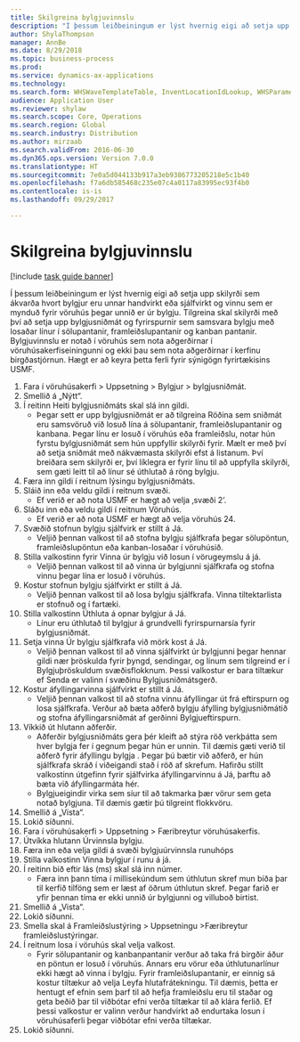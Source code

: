 ```yaml
--- 
title: Skilgreina bylgjuvinnslu
description: "Í þessum leiðbeiningum er lýst hvernig eigi að setja upp skilyrði sem ákvarða hvort bylgjur eru unnar handvirkt eða sjálfvirkt og vinnu sem er mynduð fyrir vöruhús þegar unnið er úr bylgju."
author: ShylaThompson
manager: AnnBe
ms.date: 8/29/2018
ms.topic: business-process
ms.prod: 
ms.service: dynamics-ax-applications
ms.technology: 
ms.search.form: WHSWaveTemplateTable, InventLocationIdLookup, WHSParameters, ProdParameters
audience: Application User
ms.reviewer: shylaw
ms.search.scope: Core, Operations
ms.search.region: Global
ms.search.industry: Distribution
ms.author: mirzaab
ms.search.validFrom: 2016-06-30
ms.dyn365.ops.version: Version 7.0.0
ms.translationtype: HT
ms.sourcegitcommit: 7e0a5d044133b917a3eb9386773205218e5c1b40
ms.openlocfilehash: f7a6db585468c235e07c4a0117a83995ec93f4b0
ms.contentlocale: is-is
ms.lasthandoff: 09/29/2017

---
```

# <a name="configure-wave-processing"></a>Skilgreina bylgjuvinnslu

[!include [task guide banner](../../includes/task-guide-banner.md)]

Í þessum leiðbeiningum er lýst hvernig eigi að setja upp skilyrði sem ákvarða hvort bylgjur eru unnar handvirkt eða sjálfvirkt og vinnu sem er mynduð fyrir vöruhús þegar unnið er úr bylgju. Tilgreina skal skilyrði með því að setja upp bylgjusniðmát og fyrirspurnir sem samsvara bylgju með losaðar línur í sölupantanir, framleiðslupantanir og kanban pantanir. Bylgjuvinnslu er notað í vöruhús sem nota aðgerðirnar í vöruhúsakerfiseiningunni og ekki þau sem nota aðgerðirnar í kerfinu birgðastjórnun. Hægt er að keyra þetta ferli fyrir sýnigögn fyrirtækisins USMF.

1. Fara í vöruhúsakerfi > Uppsetning > Bylgjur > bylgjusniðmát.
2. Smellið á „Nýtt“.
3. Í reitinn Heiti bylgjusniðmáts skal slá inn gildi.
    * Þegar sett er upp bylgjusniðmát er að tilgreina Röðina sem sniðmát eru samsvöruð við losuð lína á sölupantanir, framleiðslupantanir og kanbana. Þegar línu er losuð í vöruhús eða framleiðslu, notar hún fyrstu bylgjusniðmát sem hún uppfyllir skilyrði fyrir. Mælt er með því að setja sniðmát með nákvæmasta skilyrði efst á listanum. Því breiðara sem skilyrði er, því líklegra er fyrir línu til að uppfylla skilyrði, sem gæti leitt til að línur sé úthlutað á röng bylgju.  
4. Færa inn gildi í reitnum lýsingu bylgjusniðmáts.
5. Sláið inn eða veldu gildi í reitnum svæði.
    * Ef verið er að nota USMF er hægt að velja ‚svæði 2‘.  
6. Sláðu inn eða veldu gildi í reitnum Vöruhús.
    * Ef verið er að nota USMF er hægt að velja vöruhús 24.  
7. Svæðið stofnun bylgju sjálfvirk er stillt á Já.
    * Veljið þennan valkost til að stofna bylgju sjálfkrafa þegar sölupöntun, framleiðslupöntun eða kanban-losaðar í vöruhúsið.  
8. Stilla valkostinn fyrir Vinna úr bylgju við losun í vörugeymslu á já. 
    * Veljið þennan valkost til að vinna úr bylgjunni sjálfkrafa og stofna vinnu þegar lína er losuð í vöruhús.  
9. Kostur stofnun bylgju sjálfvirkt er stillt á Já. 
    * Veljið þennan valkost til að losa bylgju sjálfkrafa. Vinna tiltektarlista er stofnuð og í fartæki.  
10. Stilla valkostinn Úthluta á opnar bylgjur á Já. 
    * Línur eru úthlutað til bylgjur á grundvelli fyrirspurnarsía fyrir bylgjusniðmát.  
11. Setja vinna Úr bylgju sjálfkrafa við mörk kost á Já. 
    * Veljið þennan valkost til að vinna sjálfvirkt úr bylgjunni þegar hennar gildi nær þröskulda fyrir þyngd, sendingar, og línum sem tilgreind er í Bylgjuþröskuldum  svæðisflokknum. Þessi valkostur er bara tiltækur ef Senda er valinn í svæðinu Bylgjusniðmátsgerð.  
12. Kostur áfyllingarvinna sjálfvirkt er stillt á Já. 
    * Veljið þennan valkost til að stofna vinnu áfyllingar út frá eftirspurn og losa sjálfkrafa. Verður að bæta aðferð bylgju áfylling bylgjusniðmátið og stofna áfyllingarsniðmát af gerðinni Bylgjueftirspurn.  
13. Víkkið út hlutann aðferðir.
    * Aðferðir bylgjusniðmáts gera þér kleift að stýra röð verkþátta sem hver bylgja fer í gegnum þegar hún er unnin. Til dæmis gæti verið til aðferð fyrir áfyllingu bylgja . Þegar þú bætir við aðferð, er hún sjálfkrafa skráð í viðeigandi stað í röð af skrefum. Hafirðu stillt valkostinn útgefinn fyrir sjálfvirka áfyllingarvinnu á Já, þarftu að bæta við áfyllingarmáta hér.  
    * Bylgjueigindir virka sem síur til að takmarka þær vörur sem geta notað bylgjuna. Til dæmis gætir þú tilgreint flokkvöru.  
14. Smellið á „Vista“.
15. Lokið síðunni.
16. Fara í vöruhúsakerfi > Uppsetning > Færibreytur vöruhúsakerfis.
17. Útvíkka hlutann Úrvinnsla bylgju.
18. Færa inn eða velja gildi á svæði bylgjuúrvinnsla runuhóps
19. Stilla valkostinn Vinna bylgjur í runu á já.
20. Í reitinn bið eftir lás (ms) skal slá inn númer.
    * Færa inn þann tíma í millisekúndum sem úthlutun skref mun bíða þar til kerfið tilföng sem er læst af öðrum úthlutun skref. Þegar farið er yfir þennan tíma er ekki unnið úr bylgjunni og villuboð birtist.  
21. Smellið á „Vista“.
22. Lokið síðunni.
23. Smella skal á Framleiðslustýring > Uppsetningu >Færibreytur framleiðslustýringar.
24. Í reitnum losa í vöruhús skal velja valkost.
    * Fyrir sölupantanir og kanbanpantanir verður að taka frá birgðir áður en pöntun er losuð í vöruhús. Annars eru vörur eða úthlutunarlínur ekki hægt að vinna í bylgju. Fyrir framleiðslupantanir, er einnig sá kostur tiltækur að velja Leyfa hlutafrátekningu. Til dæmis, þetta er hentugt ef efnin sem þarf til að hefja framleiðslu eru til staðar og geta beðið þar til viðbótar efni verða tiltækar til að klára ferlið. Ef þessi valkostur er valinn verður handvirkt að endurtaka losun í vöruhúsaferli þegar viðbótar efni verða tiltækar.  
25. Lokið síðunni.


